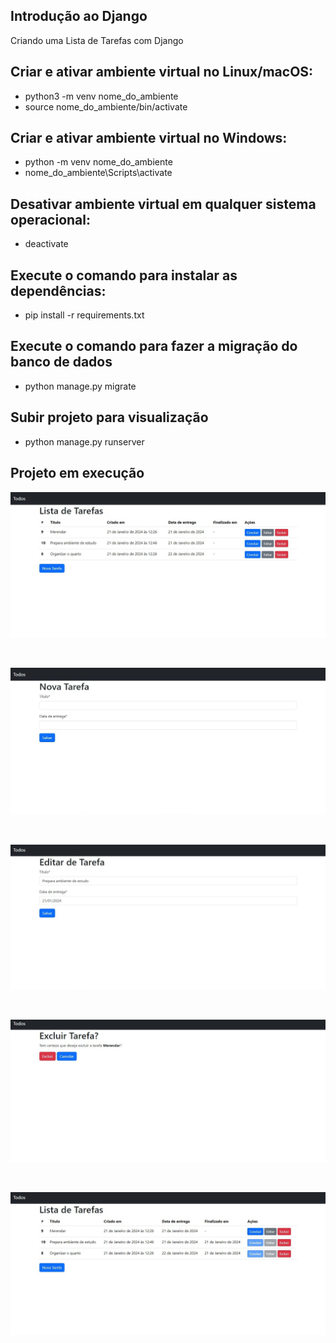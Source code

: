 ## Introdução ao Django

Criando uma Lista de Tarefas com Django

## Criar e ativar ambiente virtual no Linux/macOS:
- python3 -m venv nome_do_ambiente
- source nome_do_ambiente/bin/activate
## Criar e ativar ambiente virtual no Windows:
- python -m venv nome_do_ambiente
- nome_do_ambiente\Scripts\activate
## Desativar ambiente virtual em qualquer sistema operacional:
- deactivate

## Execute o comando para instalar as dependências:
- pip install -r requirements.txt

## Execute o comando para fazer a migração do banco de dados
- python manage.py migrate

## Subir projeto para visualização
- python manage.py runserver

## Projeto em execução

<p align="center">
  <img alt="lista de tarefas" src="assets/lista-de-tarefa.jpg">
</p>

<br>

<p align="center">
  <img alt="nova tarefa" src="assets/nova-tarefa.jpg">
</p>

<br>

<p align="center">
  <img alt="editar tarefa" src="assets/editar-tarefa.jpg">
</p>

<br>

<p align="center">
  <img alt="excluir tarefa" src="assets/excluir-tarefa.jpg">
</p>

<br>

<p align="center">
  <img alt="tarefa concluida" src="assets/tarefa-concluida.jpg">
</p>